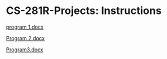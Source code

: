 # CS-281R-Projects: Instructions

[program 1.docx](https://github.com/Ad5fh/CS-281R-Projects/files/9691122/program.1.docx)

[Program 2.docx](https://github.com/Ad5fh/CS-281R-Projects/files/9691126/Program.2.docx)

[Program3.docx](https://github.com/Ad5fh/CS-281R-Projects/files/9691131/Program3.docx)
